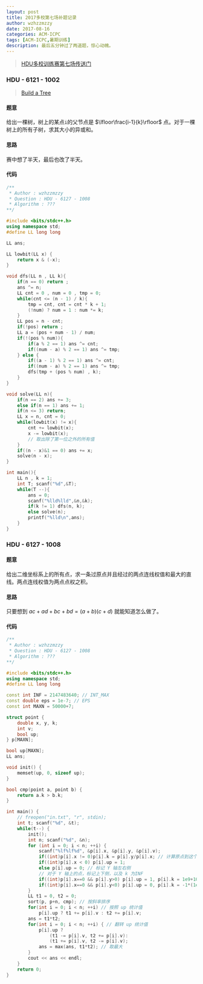 ```yaml
---
layout: post
title: 2017多校第七场补题记录
author: wzhzzmzzy
date: 2017-08-16
categories: ACM-ICPC
tags: [ACM-ICPC,暑期训练]
description: 最后五分钟过了两道题，惊心动魄。
---
```


> [HDU多校训练赛第七场传送门](http://acm.hdu.edu.cn/search.php?field=problem&key=2017+Multi-University+Training+Contest+-+Team+7&source=1&searchmode=source)

### HDU - 6121 - 1002

> [Build a Tree](http://acm.hdu.edu.cn/contests/contest_showproblem.php?pid=1002&cid=765)

#### 题意

给出一棵树，树上的某点`i`的父节点是 $\lfloor\frac{i-1}{k}\rfloor$ 点。对于一棵树上的所有子树，求其大小的异或和。

#### 思路

赛中想了半天，最后也改了半天。

#### 代码

```c++
/**
 * Author : wzhzzmzzy
 * Question : HDU - 6127 - 1008
 * Algorithm : ???
**/

#include <bits/stdc++.h>
using namespace std;
#define LL long long

LL ans;

LL lowbit(LL x) {
    return x & (-x);
}

void dfs(LL n , LL k){
    if(n == 0) return ;
    ans ^= n;
    LL cnt = 0 , num = 0 , tmp = 0;
    while(cnt <= (n - 1) / k){
        tmp = cnt, cnt = cnt * k + 1;
        (!num) ? num = 1 : num *= k;
    }
    LL pos = n - cnt;
    if(!pos) return ;
    LL a = (pos + num - 1) / num;
    if(!(pos % num)){
        if(a % 2 == 1) ans ^= cnt;
        if((num - a) % 2 == 1) ans ^= tmp;
    } else {
        if((a - 1) % 2 == 1) ans ^= cnt;
        if((num - a) % 2 == 1) ans ^= tmp;
        dfs(tmp + (pos % num) , k);
    }
}

void solve(LL n){
    if(n == 2) ans += 3;
    else if(n == 1) ans += 1;
    if(n <= 3) return;
    LL x = n, cnt = 0;
    while(lowbit(x) != x){
        cnt += lowbit(x);
        x -= lowbit(x);
        // 取出除了第一位之外的所有值
    }
    if((n - x)&1 == 0) ans += x;
    solve(n - x);
}

int main(){
    LL n , k = 1;
    int T; scanf("%d",&T);
    while(T --){
        ans = 0;
        scanf("%lld%lld",&n,&k);
        if(k != 1) dfs(n, k);
        else solve(n);
        printf("%lld\n",ans);
    }
}
```

### HDU - 6127 - 1008

#### 题意

给出二维坐标系上的所有点，求一条过原点并且经过的两点连线权值和最大的直线。两点连线权值为两点点权之积。

#### 思路

只要想到 $ac+ad+bc+bd=(a+b)(c+d)$ 就能知道怎么做了。

#### 代码

```c++
/**
 * Author : wzhzzmzzy
 * Question : HDU - 6127 - 1008
 * Algorithm : ???
**/

#include <bits/stdc++.h>
using namespace std;
#define LL long long

const int INF = 2147483640; // INT_MAX
const double eps = 1e-7; // EPS
const int MAXN = 50000+7;

struct point {
    double x, y, k;
    int v;
    bool up;
} p[MAXN];

bool up[MAXN];
LL ans;

void init() {
    memset(up, 0, sizeof up);
}

bool cmp(point a, point b) {
    return a.k > b.k;
}

int main() {
    // freopen("in.txt", "r", stdin);
    int t; scanf("%d", &t);
    while(t--) {
        init();
        int n; scanf("%d", &n);
        for (int i = 0; i < n; ++i) {
            scanf("%lf%lf%d", &p[i].x, &p[i].y, &p[i].v);
            if((int)p[i].x != 0)p[i].k = p[i].y/p[i].x; // 计算原点到这个点的斜率
            if((int)p[i].x < 0) p[i].up = 1;
            else p[i].up = 0; // 标记 Y 轴左右侧
            // 对于 Y 轴上的点，标记上下侧，以及 k 为INF
            if((int)p[i].x==0 && p[i].y>0) p[i].up = 1, p[i].k = 1e9+100;
            if((int)p[i].x==0 && p[i].y<0) p[i].up = 0, p[i].k = -1*(1e9+100);
        }
        LL t1 = 0, t2 = 0;
        sort(p, p+n, cmp); // 按斜率排序
        for(int i = 0; i < n; ++i) // 按照 up 统计值
            p[i].up ? t1 += p[i].v : t2 += p[i].v;
        ans = t1*t2;
        for(int i = 0; i < n; ++i) { // 翻转 up 统计值
            p[i].up ?
                (t1 -= p[i].v, t2 += p[i].v):
                (t1 += p[i].v, t2 -= p[i].v);
            ans = max(ans, t1*t2); // 取最大
        }
        cout << ans << endl;
    }
    return 0;
}
```